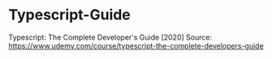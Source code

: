 # Typescript-Guide
 Typescript: The Complete Developer's Guide [2020]
Source: https://www.udemy.com/course/typescript-the-complete-developers-guide
